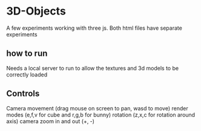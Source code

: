 # 3D-Objects
A few experiments working with three js.
Both html files have separate experiments

## how to run
Needs a local server to run to allow the textures and 3d models to be correctly loaded

## Controls
Camera movement (drag mouse on screen to pan, wasd to move)
render modes (e,f,v for cube and r,g,b for bunny)
rotation (z,x,c for rotation around axis)
camera zoom in and out (+, -) 
